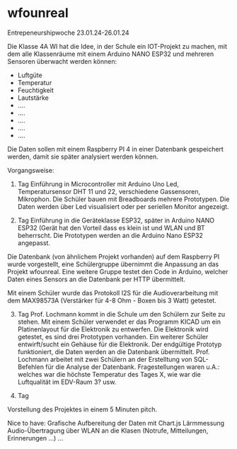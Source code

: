 # wfounreal
Entrepeneurshipwoche 23.01.24-26.01.24

Die Klasse 4A WI hat die Idee, in der Schule ein IOT-Projekt zu machen, mit dem alle Klassenräume mit einem Arduino NANO ESP32 und mehreren Sensoren überwacht werden können:
- Luftgüte
- Temperatur
- Feuchtigkeit
- Lautstärke
- ....
- ....
- ....
- ....
- ....

Die Daten sollen mit einem Raspberry PI 4 in einer Datenbank gespeichert werden, damit sie später analysiert werden können.

Vorgangsweise:

1. Tag
Einführung in Microcontroller mit Arduino Uno
  Led, Temperatursensor DHT 11 und 22, verschiedene Gassensoren, Mikrophon.
  Die Schüler bauen mit Breadboards mehrere Prototypen. Die Daten werden über Led visualisiert oder per seriellen Monitor angezeigt.

3. Tag
Einführung in die Geräteklasse ESP32, später in Arduino NANO ESP32 (Gerät hat den Vorteil dass es klein ist und WLAN und BT beherrscht.
Die Prototypen werden an die Arduino Nano ESP32 angepasst.

Die Datenbank (von ähnlichem Projekt vorhanden) auf dem Raspberry PI  wurde vorgestellt, eine Schülergruppe übernimmt die Anpassung an das Projekt wfounreal.
Eine weitere Gruppe testet den Code in Arduino, welcher Daten eines Sensors an die Datenbank per HTTP übermittelt.

Mit einem Schüler wurde das Protokoll I2S für die Audioverarbeitung mit dem MAX98573A (Verstärker für 4-8 Ohm - Boxen bis 3 Watt) getestet. 

3. Tag
Prof. Lochmann kommt in die Schule um den Schülern zur Seite zu stehen. Mit einem Schüler verwendet er das Programm KICAD um ein Platinenlayout für die Elektronik zu entwerfen.
Die Elektronik wird getestet, es sind drei Prototypen vorhanden.
Ein weiterer Schüler entwirft/sucht ein Gehäuse für die Elektronik.
Der endgültige Prototyp funktioniert, die Daten werden an die Datenbank übermittelt. Prof. Lochmann arbeitet mit zwei Schülern an der Erstelltung von SQL-Befehlen für die Analyse der Datenbank.
Fragestellungen waren u.A.: welches war die höchste Temperatur des Tages X, wie war die Luftqualität im EDV-Raum 3? usw.

4. Tag

Vorstellung des Projektes in einem 5 Minuten pitch.



Nice to have:
  Grafische Aufbereitung der Daten mit Chart.js
  Lärmmessung
  Audio-Übertragung über WLAN an die Klasen (Notrufe, Mitteilungen, Erinnerungen ...)
  ...
